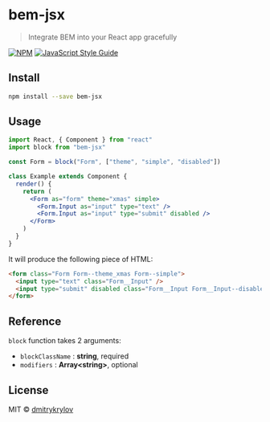 # bem-jsx

> Integrate BEM into your React app gracefully

[![NPM](https://img.shields.io/npm/v/bem-jsx.svg)](https://www.npmjs.com/package/bem-jsx) [![JavaScript Style Guide](https://img.shields.io/badge/code_style-standard-brightgreen.svg)](https://standardjs.com)

## Install

```bash
npm install --save bem-jsx
```

## Usage

```jsx
import React, { Component } from "react"
import block from "bem-jsx"

const Form = block("Form", ["theme", "simple", "disabled"])

class Example extends Component {
  render() {
    return (
      <Form as="form" theme="xmas" simple>
        <Form.Input as="input" type="text" />
        <Form.Input as="input" type="submit" disabled />
      </Form>
    )
  }
}
```

It will produce the following piece of HTML:

```html
<form class="Form Form--theme_xmas Form--simple">
  <input type="text" class="Form__Input" />
  <input type="submit" disabled class="Form__Input Form__Input--disabled" />
</form>
```

## Reference

`block` function takes 2 arguments:

- `blockClassName` : **string**, required
- `modifiers` : **Array\<string\>**, optional

## License

MIT © [dmitrykrylov](https://github.com/dmitrykrylov)
